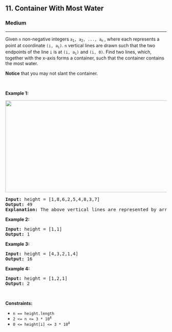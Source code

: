 <h2>11. Container With Most Water</h2><h3>Medium</h3><hr><div><p>Given <code>n</code> non-negative integers <code>a<sub>1</sub>, a<sub>2</sub>, ..., a<sub>n</sub></code><sub> </sub>, where each represents a point at coordinate <code>(i, a<sub>i</sub>)</code>. <code>n</code> vertical lines are drawn such that the two endpoints of the line <code>i</code> is at <code>(i, a<sub>i</sub>)</code> and <code>(i, 0)</code>. Find two lines, which, together with the x-axis forms a container, such that the container contains the most water.</p>

<p><strong>Notice</strong> that you may not slant the container.</p>

<p>&nbsp;</p>
<p><strong>Example 1:</strong></p>
<img alt="" src="https://s3-lc-upload.s3.amazonaws.com/uploads/2018/07/17/question_11.jpg" style="width: 600px; height: 287px;">
<pre><strong>Input:</strong> height = [1,8,6,2,5,4,8,3,7]
<strong>Output:</strong> 49
<strong>Explanation:</strong> The above vertical lines are represented by array [1,8,6,2,5,4,8,3,7]. In this case, the max area of water (blue section) the container can contain&nbsp;is 49.
</pre>

<p><strong>Example 2:</strong></p>

<pre><strong>Input:</strong> height = [1,1]
<strong>Output:</strong> 1
</pre>

<p><strong>Example 3:</strong></p>

<pre><strong>Input:</strong> height = [4,3,2,1,4]
<strong>Output:</strong> 16
</pre>

<p><strong>Example 4:</strong></p>

<pre><strong>Input:</strong> height = [1,2,1]
<strong>Output:</strong> 2
</pre>

<p>&nbsp;</p>
<p><strong>Constraints:</strong></p>

<ul>
	<li><code>n == height.length</code></li>
	<li><code>2 &lt;= n &lt;= 3 * 10<sup>4</sup></code></li>
	<li><code>0 &lt;= height[i] &lt;= 3 * 10<sup>4</sup></code></li>
</ul>
</div>